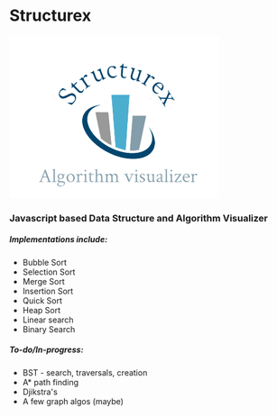 # Structurex

![img](src/Assets/logo.png)

### Javascript based Data Structure and Algorithm Visualizer

##### Implementations include:
* Bubble Sort
* Selection Sort
* Merge Sort
* Insertion Sort
* Quick Sort
* Heap Sort
* Linear search
* Binary Search

##### To-do/In-progress:
* BST - search, traversals, creation
* A* path finding
* Djikstra's
* A few graph algos (maybe)
